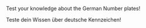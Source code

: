 Test your knowledge about the German Number plates!


Teste dein Wissen über deutsche Kennzeichen!


